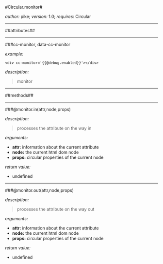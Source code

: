 #Circular.monitor#

*author:* pike; *version:* 1.0; *requires:* Circular

----

##attributes##

----

###cc-monitor, data-cc-monitor

*example:* 

``<div cc-monitor='{{@debug.enabled}}'></div>``

*description:*

> monitor

----

##methods##

----

###@monitor.in(attr,node,props)

*description:*

>processes the attribute on the way in
	
*arguments:*
	
- **attr:** information about the current attribute
- **node:** the current html dom node
- **props:** circular properties of the current node
			
*return value:* 

- undefined
		
----

###@monitor.out(attr,node,props)

*description:*
>processes the attribute on the way out
	
*arguments:*
	
- **attr:** information about the current attribute
- **node:** the current html dom node
- **props:** circular properties of the current node
			
*return value:* 

- undefined